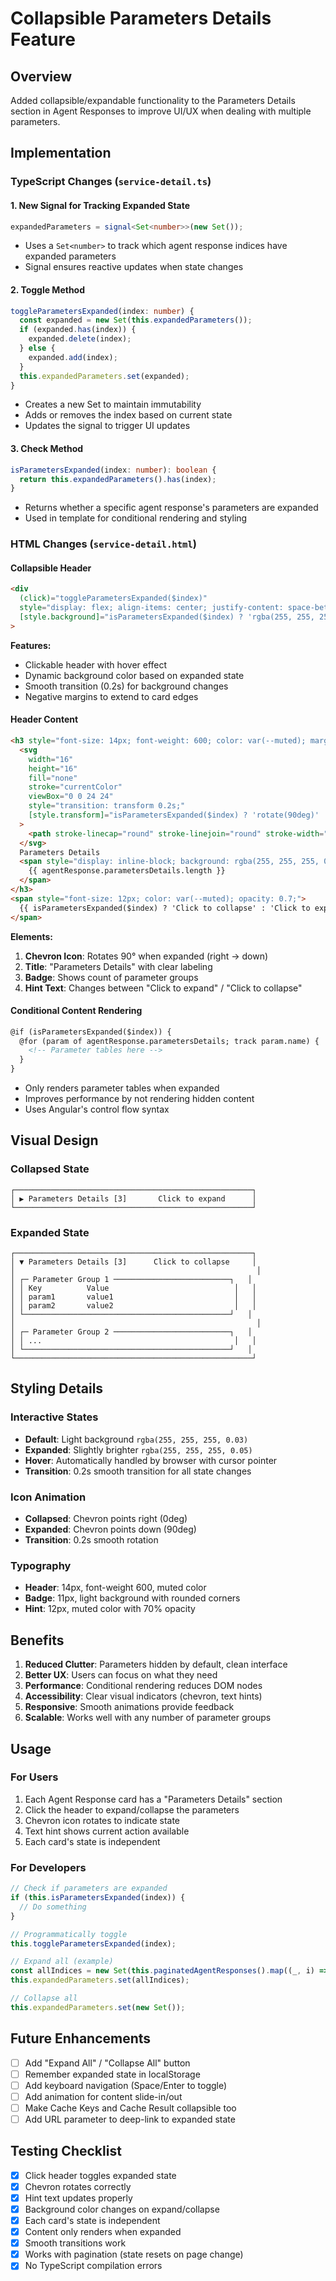 # Collapsible Parameters Details Feature

## Overview
Added collapsible/expandable functionality to the Parameters Details section in Agent Responses to improve UI/UX when dealing with multiple parameters.

## Implementation

### TypeScript Changes (`service-detail.ts`)

#### 1. New Signal for Tracking Expanded State
```typescript
expandedParameters = signal<Set<number>>(new Set());
```
- Uses a `Set<number>` to track which agent response indices have expanded parameters
- Signal ensures reactive updates when state changes

#### 2. Toggle Method
```typescript
toggleParametersExpanded(index: number) {
  const expanded = new Set(this.expandedParameters());
  if (expanded.has(index)) {
    expanded.delete(index);
  } else {
    expanded.add(index);
  }
  this.expandedParameters.set(expanded);
}
```
- Creates a new Set to maintain immutability
- Adds or removes the index based on current state
- Updates the signal to trigger UI updates

#### 3. Check Method
```typescript
isParametersExpanded(index: number): boolean {
  return this.expandedParameters().has(index);
}
```
- Returns whether a specific agent response's parameters are expanded
- Used in template for conditional rendering and styling

### HTML Changes (`service-detail.html`)

#### Collapsible Header
```html
<div 
  (click)="toggleParametersExpanded($index)" 
  style="display: flex; align-items: center; justify-content: space-between; cursor: pointer; padding: 8px 12px; margin: 0 -12px 12px -12px; border-radius: 8px; background: rgba(255, 255, 255, 0.03); transition: background 0.2s;"
  [style.background]="isParametersExpanded($index) ? 'rgba(255, 255, 255, 0.05)' : 'rgba(255, 255, 255, 0.03)'"
>
```

**Features:**
- Clickable header with hover effect
- Dynamic background color based on expanded state
- Smooth transition (0.2s) for background changes
- Negative margins to extend to card edges

#### Header Content
```html
<h3 style="font-size: 14px; font-weight: 600; color: var(--muted); margin: 0; display: flex; align-items: center; gap: 8px;">
  <svg 
    width="16" 
    height="16" 
    fill="none" 
    stroke="currentColor" 
    viewBox="0 0 24 24"
    style="transition: transform 0.2s;"
    [style.transform]="isParametersExpanded($index) ? 'rotate(90deg)' : 'rotate(0deg)'"
  >
    <path stroke-linecap="round" stroke-linejoin="round" stroke-width="2" d="M9 5l7 7-7 7"/>
  </svg>
  Parameters Details
  <span style="display: inline-block; background: rgba(255, 255, 255, 0.1); padding: 2px 8px; border-radius: 12px; font-size: 11px;">
    {{ agentResponse.parametersDetails.length }}
  </span>
</h3>
<span style="font-size: 12px; color: var(--muted); opacity: 0.7;">
  {{ isParametersExpanded($index) ? 'Click to collapse' : 'Click to expand' }}
</span>
```

**Elements:**
1. **Chevron Icon**: Rotates 90° when expanded (right → down)
2. **Title**: "Parameters Details" with clear labeling
3. **Badge**: Shows count of parameter groups
4. **Hint Text**: Changes between "Click to expand" / "Click to collapse"

#### Conditional Content Rendering
```html
@if (isParametersExpanded($index)) {
  @for (param of agentResponse.parametersDetails; track param.name) {
    <!-- Parameter tables here -->
  }
}
```
- Only renders parameter tables when expanded
- Improves performance by not rendering hidden content
- Uses Angular's control flow syntax

## Visual Design

### Collapsed State
```
┌─────────────────────────────────────────────────────┐
│ ▶ Parameters Details [3]       Click to expand      │
└─────────────────────────────────────────────────────┘
```

### Expanded State
```
┌─────────────────────────────────────────────────────┐
│ ▼ Parameters Details [3]      Click to collapse     │
│                                                      │
│ ┌─ Parameter Group 1 ──────────────────────────┐   │
│ │ Key          Value                            │   │
│ │ param1       value1                           │   │
│ │ param2       value2                           │   │
│ └──────────────────────────────────────────────┘   │
│                                                      │
│ ┌─ Parameter Group 2 ──────────────────────────┐   │
│ │ ...                                           │   │
│ └──────────────────────────────────────────────┘   │
└─────────────────────────────────────────────────────┘
```

## Styling Details

### Interactive States
- **Default**: Light background `rgba(255, 255, 255, 0.03)`
- **Expanded**: Slightly brighter `rgba(255, 255, 255, 0.05)`
- **Hover**: Automatically handled by browser with cursor pointer
- **Transition**: 0.2s smooth transition for all state changes

### Icon Animation
- **Collapsed**: Chevron points right (0deg)
- **Expanded**: Chevron points down (90deg)
- **Transition**: 0.2s smooth rotation

### Typography
- **Header**: 14px, font-weight 600, muted color
- **Badge**: 11px, light background with rounded corners
- **Hint**: 12px, muted color with 70% opacity

## Benefits

1. **Reduced Clutter**: Parameters hidden by default, clean interface
2. **Better UX**: Users can focus on what they need
3. **Performance**: Conditional rendering reduces DOM nodes
4. **Accessibility**: Clear visual indicators (chevron, text hints)
5. **Responsive**: Smooth animations provide feedback
6. **Scalable**: Works well with any number of parameter groups

## Usage

### For Users
1. Each Agent Response card has a "Parameters Details" section
2. Click the header to expand/collapse the parameters
3. Chevron icon rotates to indicate state
4. Text hint shows current action available
5. Each card's state is independent

### For Developers
```typescript
// Check if parameters are expanded
if (this.isParametersExpanded(index)) {
  // Do something
}

// Programmatically toggle
this.toggleParametersExpanded(index);

// Expand all (example)
const allIndices = new Set(this.paginatedAgentResponses().map((_, i) => i));
this.expandedParameters.set(allIndices);

// Collapse all
this.expandedParameters.set(new Set());
```

## Future Enhancements

- [ ] Add "Expand All" / "Collapse All" button
- [ ] Remember expanded state in localStorage
- [ ] Add keyboard navigation (Space/Enter to toggle)
- [ ] Add animation for content slide-in/out
- [ ] Make Cache Keys and Cache Result collapsible too
- [ ] Add URL parameter to deep-link to expanded state

## Testing Checklist

- [x] Click header toggles expanded state
- [x] Chevron rotates correctly
- [x] Hint text updates properly
- [x] Background color changes on expand/collapse
- [x] Each card's state is independent
- [x] Content only renders when expanded
- [x] Smooth transitions work
- [x] Works with pagination (state resets on page change)
- [x] No TypeScript compilation errors
